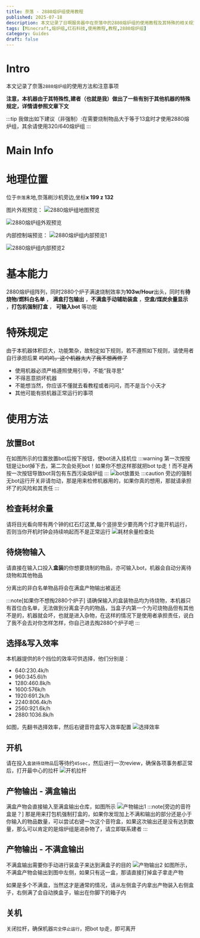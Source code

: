 ```yaml
---
title: 奈落 - 2880熔炉组使用教程
published: 2025-07-18
description: 本文记录了日啊服务器中在奈落中的2880熔炉组的使用教程及其特殊的相关规定守则等
tags: [Minecraft,熔炉组,红石科技,使用教程,教程,2880熔炉组]
category: Guides
draft: false
---
```


# Intro
本文记录了奈落`2880熔炉组`的使用方法和注意事项

**注意，本机器由于其特殊性,建者（也就是我）做出了一些有别于其他机器的特殊规定，详情请参照文章下文**

:::tip
我做出如下建议（非强制）:在需要烧制物品大于等于13盒时才使用2880熔炉组，其余请使用320/640熔炉组
:::

# Main Info
# 地理位置
位于`奈落`末地,奈落刷沙机旁边,坐标**x 199 z 132**

图片外观预览：
<img src="https://i0.hdslb.com/bfs/openplatform/8ea1c44451be197d9bada826e8ef0230209ebc30.png" referrerpolicy="no-referrer" alt="2880熔炉组地图预览">

<img src="https://i0.hdslb.com/bfs/openplatform/aa79ec6dd2936be55ee1715fb5681fb9d4bd71ff.png" referrerpolicy="no-referrer" alt="2880熔炉组外观预览">

内部控制端预览：
<img src="https://i0.hdslb.com/bfs/openplatform/2858f5a9b2ae3ab92fe7cbc7a6643c6961f98cf0.png" referrerpolicy="no-referrer" alt="2880熔炉组内部预览1">

<img src="https://i0.hdslb.com/bfs/openplatform/368c15ba1abd976a819ee1dc555f070465881ccf.png" referrerpolicy="no-referrer" alt="2880熔炉组内部预览2">


# 基本能力
2880熔炉组阵列，同时2880个炉子满速烧制效率为**103w/Hour**出头，同时有**待烧物/燃料白名单** ， **满盒打包输出** ，**不满盒手动辅助装盒** ，**空盒/煤炭余量显示** ，**打包机强制打盒** ， **可输入bot** 等功能

# 特殊规定
由于本机器体积巨大，功能繁杂，故制定如下规则，若不遵照如下规则，请使用者自行承担后果
~~呜呜呜，这个机器太大了我不想再修了~~
* 使用机器必须严格遵照使用引导，不能“我寻思”
* 不得恶意损坏机器
* 不能想当然，你应该不懂就去看教程或者问问，而不是当个小天才
* 其他可能有损机器正常运行的事项

# 使用方法
## 放置Bot
在如图所示的位置放置bot后按下按钮，使bot进入挂机位
:::warning
第一次按按钮是让bot掉下去，第二次会处死bot！如果你不想这样那就把bot tp走！而不是再按一次按钮导致bot背包有东西污染熔炉组
:::
<img src="https://i0.hdslb.com/bfs/openplatform/1e334ea0543a4571ef825c81a46ee503d8a07dd2.png" referrerpolicy="no-referrer" alt="bot放置处">
:::caution
旁边的强制无bot运行开关非请勿动，那是用来检修机器用的，如果你真的想用，那就请承担坏了的风险和其责任
:::

## 检查耗材余量
请将目光看向带有两个钟的红石灯这里,每个竖排至少要亮两个灯才能开机运行，否则当你开机时钟会持续响起而不是正常运行
<img src="https://i0.hdslb.com/bfs/openplatform/98976379c4b51399a77ee58d19b1d1bcaa1f009b.png" referrerpolicy="no-referrer" alt="耗材余量检查处">

## 待烧物输入
请直接在输入口投入**盒装**的你想要烧制的物品，亦可输入bot，机器会自动分离待烧物和其他物品

分离出的非白名单物品将会在满盒产物输出被返还

:::note[如果你不想掏2880个炉子]
请确保输入的盒装物品均为待烧物，本机器只有首位白名单，无法做到分离盒子内的物品，当盒子内第一个为可烧物品但有其他不是的，机器就会坏，也就是进入杂物，在这样的情况下是使用者承担责任，说白了我不会去对你怎样怎样，你自己进去掏2880个炉子吧
:::

## 选择&写入效率
本机器提供的8个挡位的效率可供选择，他们分别是：
* 640:230.4k/h
* 960:345.6l/h
* 1280:460.8k/h
* 1600:576k/h
* 1920:691.2k/h
* 2240:806.4k/h
* 2560:921.6k/h
* 2880:1036.8k/h

如图，先翻书选择效率，然后右键音符盒写入效率配置
<img src="https://i0.hdslb.com/bfs/openplatform/c617f003d5fc29d140cb0ab203980431faca10cc.png" referrerpolicy="no-referrer" alt="选择效率">

## 开机
请在投入`盒装待烧物品`后等待约`45sec`，然后进行一次review，确保各项事务都正常后，打开最中心的拉杆
<img src="https://i0.hdslb.com/bfs/openplatform/d13e1231546b14e56191c340c18b3eebcd8c1244.png" referrerpolicy="no-referrer" alt="开机拉杆">

## 产物输出 - 满盒输出
满盒产物会直接输入至满盒输出仓库，如图所示
<img src="https://i0.hdslb.com/bfs/openplatform/e919216efef7d0e00b8cca4e174fd275230c8b74.png" referrerpolicy="no-referrer" alt="产物输出1">
:::note[旁边的音符盒是？]
那是用来打包机强制打盒的，如果你发现加上不满和输出的部分还是小于你输入的物品数量，可以尝试右键一次这个音符盒，如果这次输出还是没有达到数量，那么可以肯定的是熔炉组是进杂物了，请立即联系建者
:::

## 产物输出 - 不满盒输出
不满盒输出需要你手动进行装盒子来达到满盒子的目的
<img src="https://i0.hdslb.com/bfs/openplatform/d2e00db3a3cf4abf6e6fa98cac5683973ba54229.png" referrerpolicy="no-referrer" alt="产物输出2">
如图所示，不满盒产物会输出到图中左侧，如果只有这一盒，那请直接打掉盒子拿走产物

如果是多个不满盒，当然这才是通常的情况，请从左侧盒子内拿出产物装入右侧盒子，右侧满了会自动换盒子，输出在你脚下的箱子内

## 关机
关闭拉杆，确保机器`完全停止运行`，把bot tp走，即可离开